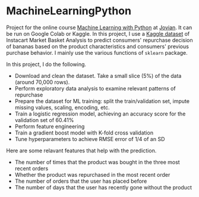 # MachineLearningPython
Project for the online course [Machine Learning with Python](https://jovian.com/learn/machine-learning-with-python-zero-to-gbms) at [Jovian](https://jovian.com). It can be run on Google Colab or Kaggle. In this project, I use a [Kaggle dataset](https://www.kaggle.com/c/instacart-market-basket-analysis/data) of Instacart Market Basket Analysis to predict consumers' repurchase decision of bananas based on the product characteristics and consumers' previous purchase behavior. I mainly use the various functions of `sklearn` package.

In this project, I do the following.
- Download and clean the dataset. Take a small slice (5%) of the data (around 70,000 rows).
- Perform exploratory data analysis to examine relevant patterns of repurchase
- Prepare the dataset for ML training: split the train/validation set, impute missing values, scaling, encoding, etc.
- Train a logistic regression model, achieving an accuracy score for the validation set of 60.41%
- Perform feature engineering
- Train a gradient boost model with K-fold cross validation
- Tune hyperparameters to achieve RMSE error of 1/4 of an SD

Here are some relavant features that help with the prediction.
- The number of times that the product was bought in the three most recent orders
- Whether the product was repurchased in the most recent order
- The number of orders that the user has placed before
- The number of days that the user has recently gone without the product
